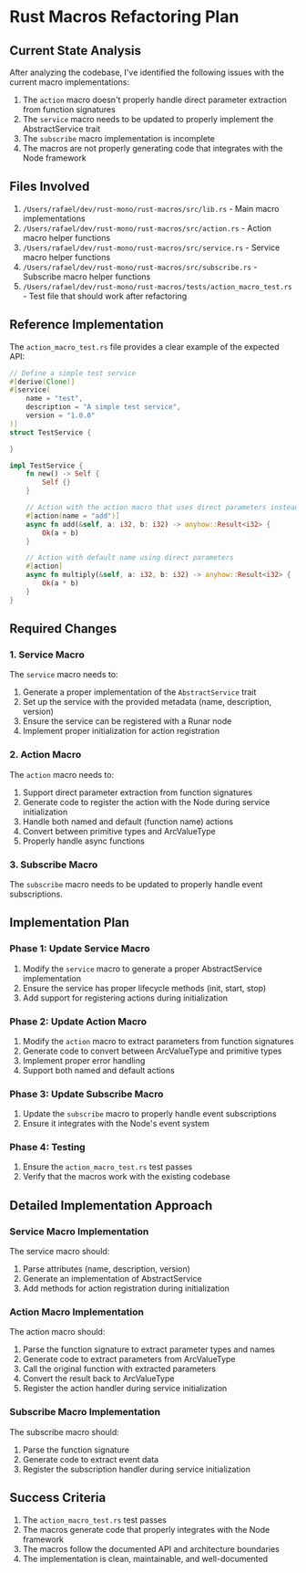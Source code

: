 # Rust Macros Refactoring Plan

## Current State Analysis

After analyzing the codebase, I've identified the following issues with the current macro implementations:

1. The `action` macro doesn't properly handle direct parameter extraction from function signatures
2. The `service` macro needs to be updated to properly implement the AbstractService trait
3. The `subscribe` macro implementation is incomplete
4. The macros are not properly generating code that integrates with the Node framework

## Files Involved

1. `/Users/rafael/dev/rust-mono/rust-macros/src/lib.rs` - Main macro implementations
2. `/Users/rafael/dev/rust-mono/rust-macros/src/action.rs` - Action macro helper functions
3. `/Users/rafael/dev/rust-mono/rust-macros/src/service.rs` - Service macro helper functions
4. `/Users/rafael/dev/rust-mono/rust-macros/src/subscribe.rs` - Subscribe macro helper functions
5. `/Users/rafael/dev/rust-mono/rust-macros/tests/action_macro_test.rs` - Test file that should work after refactoring

## Reference Implementation

The `action_macro_test.rs` file provides a clear example of the expected API:

```rust
// Define a simple test service
#[derive(Clone)]
#[service(
    name = "test",
    description = "A simple test service",
    version = "1.0.0"
)]
struct TestService {

}

impl TestService {
    fn new() -> Self {
        Self {}
    }

    // Action with the action macro that uses direct parameters instead of ServiceRequest
    #[action(name = "add")]
    async fn add(&self, a: i32, b: i32) -> anyhow::Result<i32> {
        Ok(a + b)
    }

    // Action with default name using direct parameters
    #[action]
    async fn multiply(&self, a: i32, b: i32) -> anyhow::Result<i32> {
        Ok(a * b)
    }
}
```

## Required Changes

### 1. Service Macro

The `service` macro needs to:

1. Generate a proper implementation of the `AbstractService` trait
2. Set up the service with the provided metadata (name, description, version)
3. Ensure the service can be registered with a Runar node
4. Implement proper initialization for action registration

### 2. Action Macro

The `action` macro needs to:

1. Support direct parameter extraction from function signatures
2. Generate code to register the action with the Node during service initialization
3. Handle both named and default (function name) actions
4. Convert between primitive types and ArcValueType
5. Properly handle async functions

### 3. Subscribe Macro

The `subscribe` macro needs to be updated to properly handle event subscriptions.

## Implementation Plan

### Phase 1: Update Service Macro

1. Modify the `service` macro to generate a proper AbstractService implementation
2. Ensure the service has proper lifecycle methods (init, start, stop)
3. Add support for registering actions during initialization

### Phase 2: Update Action Macro

1. Modify the `action` macro to extract parameters from function signatures
2. Generate code to convert between ArcValueType and primitive types
3. Implement proper error handling
4. Support both named and default actions

### Phase 3: Update Subscribe Macro

1. Update the `subscribe` macro to properly handle event subscriptions
2. Ensure it integrates with the Node's event system

### Phase 4: Testing

1. Ensure the `action_macro_test.rs` test passes
2. Verify that the macros work with the existing codebase

## Detailed Implementation Approach

### Service Macro Implementation

The service macro should:

1. Parse attributes (name, description, version)
2. Generate an implementation of AbstractService
3. Add methods for action registration during initialization

### Action Macro Implementation

The action macro should:

1. Parse the function signature to extract parameter types and names
2. Generate code to extract parameters from ArcValueType
3. Call the original function with extracted parameters
4. Convert the result back to ArcValueType
5. Register the action handler during service initialization

### Subscribe Macro Implementation

The subscribe macro should:

1. Parse the function signature
2. Generate code to extract event data
3. Register the subscription handler during service initialization

## Success Criteria

1. The `action_macro_test.rs` test passes
2. The macros generate code that properly integrates with the Node framework
3. The macros follow the documented API and architecture boundaries
4. The implementation is clean, maintainable, and well-documented